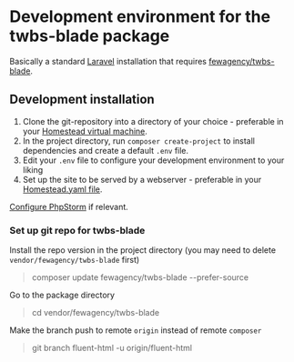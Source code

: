 # Development environment for the twbs-blade package
Basically a standard [Laravel](http://laravel.com/docs) installation that requires
[fewagency/twbs-blade](https://github.com/fewagency/twbs-blade).

## Development installation
1. Clone the git-repository into a directory of your choice - preferable in your [Homestead virtual machine](http://laravel.com/docs/homestead).
2. In the project directory, run `composer create-project` to install dependencies and create a default `.env` file.
3. Edit your `.env` file to configure your development environment to your liking
4. Set up the site to be served by a webserver - preferable in your [Homestead.yaml file](http://laravel.com/docs/5.1/homestead#configuring-homestead).

[Configure PhpStorm](https://github.com/fewagency/best-practices/blob/master/Configure%20PhpStorm%20for%20Laravel%20project.md) if relevant.

### Set up git repo for twbs-blade
Install the repo version in the project directory (you may need to delete `vendor/fewagency/twbs-blade` first)
> composer update fewagency/twbs-blade --prefer-source

Go to the package directory
> cd vendor/fewagency/twbs-blade

Make the branch push to remote `origin` instead of remote `composer`
> git branch fluent-html -u origin/fluent-html
